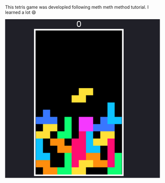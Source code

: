  This tetris game was developled following meth meth method tutorial. I learned a lot :smile:<br>



 ![tetris](teris.png)
